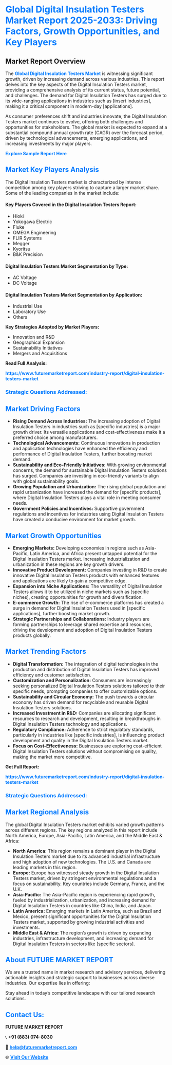<h1 style="color: #007BFF;">Global Digital Insulation Testers Market Report 2025-2033: Driving Factors, Growth Opportunities, and Key Players</h1>

<section id="overview">
<h2>Market Report Overview</h2>
<p>The <a href="https://www.futuremarketreport.com/industry-report/digital-insulation-testers-market" style="color: #007BFF; text-decoration: none;"><strong>Global Digital Insulation Testers Market</strong></a> is witnessing significant growth, driven by increasing demand across various industries. This report delves into the key aspects of the Digital Insulation Testers market, providing a comprehensive analysis of its current status, future potential, and challenges. The demand for Digital Insulation Testers has surged due to its wide-ranging applications in industries such as [insert industries], making it a critical component in modern-day [applications].</p>
<p>As consumer preferences shift and industries innovate, the Digital Insulation Testers market continues to evolve, offering both challenges and opportunities for stakeholders. The global market is expected to expand at a substantial compound annual growth rate (CAGR) over the forecast period, driven by technological advancements, emerging applications, and increasing investments by major players.</p>
</section>

<section id="overview">
<p><a href="https://www.futuremarketreport.com/request-sample/reportId=29375" style="color: #007BFF; text-decoration: none;"><strong>Explore Sample Report Here</strong></a></p>
</section>

<section id="key-players">
<h2 style="color: #007BFF;">Market Key Players Analysis</h2>
<p>The Digital Insulation Testers market is characterized by intense competition among key players striving to capture a larger market share. Some of the leading companies in the market include:</p>
<h4>Key Players Covered in the Digital Insulation Testers Report:</h4>
<ul><li>Hioki</li><li>Yokogawa Electric</li><li>Fluke</li><li>OMEGA Engineering</li><li>FLIR Systems</li><li>Megger</li><li>Kyoritsu</li><li>B&amp;K Precision</li></ul>
<h4>Digital Insulation Testers Market Segmentation by Type:</h4>
<ul><li>AC Voltage</li><li>DC Voltage</li></ul>

<h4>Digital Insulation Testers Market Segmentation by Application:</h4>
<ul><li>Industrial Use</li><li>Laboratory Use</li><li>Others</li></ul>
<p><strong>Key Strategies Adopted by Market Players:</strong></p>
<ul>
<li>Innovation and R&D</li>
<li>Geographical Expansion</li>
<li>Sustainability Initiatives</li>
<li>Mergers and Acquisitions</li>
</ul>
</section>

<section>
<p><strong>Read Full Analysis: </strong></p><a href="https://www.futuremarketreport.com/industry-report/digital-insulation-testers-market" style="color: #007BFF; text-decoration: none;"><strong>https://www.futuremarketreport.com/industry-report/digital-insulation-testers-market</strong></a>
<h3 style="color: #007BFF;">Strategic Questions Addressed:</h3>
</section>

<section id="driving-factors">
<h2 style="color: #007BFF;">Market Driving Factors</h2>
<ul>
<li><strong>Rising Demand Across Industries:</strong> The increasing adoption of Digital Insulation Testers in industries such as [specific industries] is a major growth driver. Its versatile applications and cost-effectiveness make it a preferred choice among manufacturers.</li>
<li><strong>Technological Advancements:</strong> Continuous innovations in production and application technologies have enhanced the efficiency and performance of Digital Insulation Testers, further boosting market demand.</li>
<li><strong>Sustainability and Eco-Friendly Initiatives:</strong> With growing environmental concerns, the demand for sustainable Digital Insulation Testers solutions has surged. Companies are investing in eco-friendly variants to align with global sustainability goals.</li>
<li><strong>Growing Population and Urbanization:</strong> The rising global population and rapid urbanization have increased the demand for [specific products], where Digital Insulation Testers plays a vital role in meeting consumer needs.</li>
<li><strong>Government Policies and Incentives:</strong> Supportive government regulations and incentives for industries using Digital Insulation Testers have created a conducive environment for market growth.</li>
</ul>
</section>

<section id="growth-opportunities">
<h2 style="color: #007BFF;">Market Growth Opportunities</h2>
<ul>
<li><strong>Emerging Markets:</strong> Developing economies in regions such as Asia-Pacific, Latin America, and Africa present untapped potential for the Digital Insulation Testers market. Increasing industrialization and urbanization in these regions are key growth drivers.</li>
<li><strong>Innovative Product Development:</strong> Companies investing in R&D to create innovative Digital Insulation Testers products with enhanced features and applications are likely to gain a competitive edge.</li>
<li><strong>Expansion into Niche Applications:</strong> The versatility of Digital Insulation Testers allows it to be utilized in niche markets such as [specific niches], creating opportunities for growth and diversification.</li>
<li><strong>E-commerce Growth:</strong> The rise of e-commerce platforms has created a surge in demand for Digital Insulation Testers used in [specific applications], further boosting market growth.</li>
<li><strong>Strategic Partnerships and Collaborations:</strong> Industry players are forming partnerships to leverage shared expertise and resources, driving the development and adoption of Digital Insulation Testers products globally.</li>
</ul>
</section>

<section id="trending-factors">
<h2 style="color: #007BFF;">Market Trending Factors</h2>
<ul>
<li><strong>Digital Transformation:</strong> The integration of digital technologies in the production and distribution of Digital Insulation Testers has improved efficiency and customer satisfaction.</li>
<li><strong>Customization and Personalization:</strong> Consumers are increasingly seeking personalized Digital Insulation Testers solutions tailored to their specific needs, prompting companies to offer customizable options.</li>
<li><strong>Sustainability and Circular Economy:</strong> The push towards a circular economy has driven demand for recyclable and reusable Digital Insulation Testers solutions.</li>
<li><strong>Increased Investment in R&D:</strong> Companies are allocating significant resources to research and development, resulting in breakthroughs in Digital Insulation Testers technology and applications.</li>
<li><strong>Regulatory Compliance:</strong> Adherence to strict regulatory standards, particularly in industries like [specific industries], is influencing product development and quality in the Digital Insulation Testers market.</li>
<li><strong>Focus on Cost-Effectiveness:</strong> Businesses are exploring cost-efficient Digital Insulation Testers solutions without compromising on quality, making the market more competitive.</li>
</ul>
</section>

<section>
<p><strong>Get Full Report: </strong></p><a href="https://www.futuremarketreport.com/industry-report/digital-insulation-testers-market" style="color: #007BFF; text-decoration: none;"><strong>https://www.futuremarketreport.com/industry-report/digital-insulation-testers-market</strong></a>
<h3 style="color: #007BFF;">Strategic Questions Addressed:</h3>
</section>


<section id="regional-analysis">
<h2 style="color: #007BFF;">Market Regional Analysis</h2>
<p>The global Digital Insulation Testers market exhibits varied growth patterns across different regions. The key regions analyzed in this report include North America, Europe, Asia-Pacific, Latin America, and the Middle East & Africa:</p>
<ul>
<li><strong>North America:</strong> This region remains a dominant player in the Digital Insulation Testers market due to its advanced industrial infrastructure and high adoption of new technologies. The U.S. and Canada are leading markets in this region.</li>
<li><strong>Europe:</strong> Europe has witnessed steady growth in the Digital Insulation Testers market, driven by stringent environmental regulations and a focus on sustainability. Key countries include Germany, France, and the U.K.</li>
<li><strong>Asia-Pacific:</strong> The Asia-Pacific region is experiencing rapid growth, fueled by industrialization, urbanization, and increasing demand for Digital Insulation Testers in countries like China, India, and Japan.</li>
<li><strong>Latin America:</strong> Emerging markets in Latin America, such as Brazil and Mexico, present significant opportunities for the Digital Insulation Testers market, supported by growing industrial activities and investments.</li>
<li><strong>Middle East & Africa:</strong> The region’s growth is driven by expanding industries, infrastructure development, and increasing demand for Digital Insulation Testers in sectors like [specific sectors].</li>
</ul>
</section>

<footer>
<h2 style="color: #007BFF;">About FUTURE MARKET REPORT</h2>
<p>We are a trusted name in market research and advisory services, delivering actionable insights and strategic support to businesses across diverse industries. Our expertise lies in offering:</p>

<p>Stay ahead in today’s competitive landscape with our tailored research solutions.</p>

<h2 style="color: #007BFF;">Contact Us:</h2>
<p><strong>FUTURE MARKET REPORT</strong></p>
<p>📞 <strong>+91 (883) 074-8030</strong></p>
<p>📧 <strong><a href="mailto:help@futuremarketreport.com" style="color: #007BFF;">help@futuremarketreport.com</a></strong></p>
<p>🌐 <strong><a href="https://www.futuremarketreport.com/" style="color: #007BFF;">Visit Our Website</a></strong></p>
</footer>